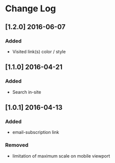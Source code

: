 # Change Log

## [1.2.0] 2016-06-07
### Added
- Visited link(s) color / style

## [1.1.0] 2016-04-21
### Added
- Search in-site

## [1.0.1] 2016-04-13
### Added
- email-subscription link

### Removed
- limitation of maximum scale on mobile viewport
